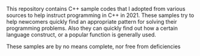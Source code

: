 This repository contains C++ sample codes that I adopted from various sources to help instruct programming in C++ in 2021.
These samples try to help newcomers quickly find an appropriate pattern for solving their programming problems. Also they can quickly find out how a certain language construct, or a popular function is generally used.

These samples are by no means complete, nor free from deficiencies
